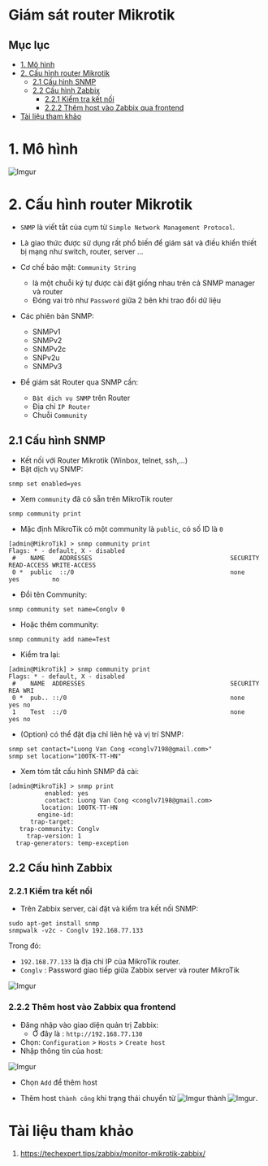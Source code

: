 <h1> Giám sát router Mikrotik </h1>

<h2> Mục lục </h2>

- [1. Mô hình](#1-mô-hình)
- [2. Cấu hình router Mikrotik](#2-cấu-hình-router-mikrotik)
  - [2.1 Cấu hình SNMP](#21-cấu-hình-snmp)
  - [2.2 Cấu hình Zabbix](#22-cấu-hình-zabbix)
    - [2.2.1 Kiểm tra kết nối](#221-kiểm-tra-kết-nối)
    - [2.2.2 Thêm host vào Zabbix qua frontend](#222-thêm-host-vào-zabbix-qua-frontend)
- [Tài liệu tham khảo](#tài-liệu-tham-khảo)
# 1. Mô hình
![Imgur](https://i.imgur.com/JlRqqqz.png)
# 2. Cấu hình router Mikrotik
- `SNMP` là viết tắt của cụm từ `Simple Network Management Protocol`. 
- Là giao thức được sử dụng rất phổ biến để giám sát và điều khiển thiết bị mạng như switch, router, server ...

- Cơ chế bảo mật: `Community String`
  - là một chuỗi ký tự được cài đặt giống nhau trên cả SNMP manager và router
  - Đóng vai trò như `Password` giữa 2 bên khi trao đổi dữ liệu

- Các phiên bản SNMP:
  - SNMPv1
  - SNMPv2
  - SNMPv2c
  - SNPv2u
  - SNMPv3

- Để giám sát Router qua SNMP cần:
  - `Bật dịch vụ SNMP` trên Router
  - Địa chỉ `IP Router`
  - Chuỗi `Community`
## 2.1 Cấu hình SNMP
- Kết nối với Router Mikrotik (Winbox, telnet, ssh,...)
- Bật dịch vụ SNMP:
```
snmp set enabled=yes
```
- Xem `community` đã có sẵn trên MikroTik router
```
snmp community print
```
- Mặc định MikroTik có một community là `public`, có số ID là `0`

```
[admin@MikroTik] > snmp community print 
Flags: * - default, X - disabled 
 #    NAME    ADDRESSES                                      SECURITY   READ-ACCESS WRITE-ACCESS
 0 *  public  ::/0                                           none       yes         no 
```

- Đổi tên Community:
```
snmp community set name=Conglv 0
```
- Hoặc thêm community:
```
snmp community add name=Test
```

- Kiểm tra lại:
```
[admin@MikroTik] > snmp community print
Flags: * - default, X - disabled 
 #    NAME  ADDRESSES                                        SECURITY   REA WRI
 0 *  pub.. ::/0                                             none       yes no 
 1    Test  ::/0                                             none       yes no
```

- (Option) có thể đặt địa chỉ liên hệ và vị trí SNMP:
```
snmp set contact="Luong Van Cong <conglv7198@gmail.com>"
snmp set location="100TK-TT-HN"
```

- Xem tóm tắt cấu hình SNMP đã cài:
```
[admin@MikroTik] > snmp print 
          enabled: yes
          contact: Luong Van Cong <conglv7198@gmail.com>
         location: 100TK-TT-HN
        engine-id: 
      trap-target: 
   trap-community: Conglv
     trap-version: 1
  trap-generators: temp-exception
```

## 2.2 Cấu hình Zabbix
### 2.2.1 Kiểm tra kết nối
- Trên Zabbix server, cài đặt và kiểm tra kết nối SNMP:
```
sudo apt-get install snmp
snmpwalk -v2c - Conglv 192.168.77.133
```

Trong đó: 
- `192.168.77.133` là địa chỉ IP của MikroTik router.
- `Conglv` : Password giao tiếp giữa Zabbix server và router MikroTik

![Imgur](https://i.imgur.com/bQnUVkm.png)

### 2.2.2 Thêm host vào Zabbix qua frontend

- Đăng nhập vào giao diện quản trị Zabbix:
  - Ở đây là : `http://192.168.77.130`
- Chọn: `Configuration` > `Hosts` > `Create host`
- Nhập thông tin của host:

![Imgur](https://i.imgur.com/IXb3FQ1.png)

- Chọn `Add` để thêm host

- Thêm host `thành công` khi trạng thái chuyển từ ![Imgur](https://i.imgur.com/M7CW0QY.png) thành ![Imgur](https://i.imgur.com/jJgAjyR.png).

# Tài liệu tham khảo

1. https://techexpert.tips/zabbix/monitor-mikrotik-zabbix/
